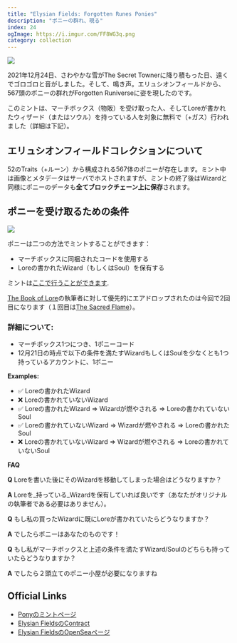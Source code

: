 ```yaml
---
title: "Elysian Fields: Forgotten Runes Ponies"
description: "ポニーの群れ、現る"
index: 24
ogImage: https://i.imgur.com/FF8WG3q.png
category: collection
---
```


![](https://i.imgur.com/FF8WG3q.png)

2021年12月24日、さわやかな雪がThe Secret Townerに降り積もった日、遠くでゴロゴロと音がしました。そして、鳴き声。エリュシオンフィールドから、567頭のポニーの群れがForgotten Runiverseに姿を現したのです。

このミントは、マーチボックス（物販）を受け取った人、そしてLoreが書かれたウィザード（またはソウル）を持っている人を対象に無料で（+ガス）行われました（詳細は下記）。

## エリュシオンフィールドコレクションについて

52のTraits（+ルーン）から構成される567体のポニーが存在します。ミント中は画像とメタデータはサーバでホストされますが、ミントの終了後はWizardと同様にポニーのデータも**全てブロックチェーン上に保存**されます。

## ポニーを受け取るための条件

![](https://i.imgur.com/H6IbSTR.png)

ポニーは二つの方法でミントすることができます：

- マーチボックスに同梱されたコードを使用する
- Loreの書かれたWizard（もしくはSoul）を保有する

ミントは[ここで行うことができます](https://ponies.forgottenrunes.com).

[The Book of Lore](/lore)の執筆者に対して優先的にエアドロップされたのは今回で2回目になります（１回目は[The Sacred Flame](/posts/forgotten-souls)）。

### 詳細について:

- マーチボックス1つにつき、1ポニーコード
- 12月21日の時点で以下の条件を満たすWizardもしくはSoulを少なくとも1つ持っているアカウントに、1ポニー

**Examples:**

- ✅ Loreの書かれたWizard
- ❌ Loreの書かれていないWizard
- ✅ Loreの書かれたWizard => Wizardが燃やされる => Loreの書かれていないSoul
- ✅ Loreの書かれていないWizard => Wizardが燃やされる => Loreの書かれたSoul
- ❌ Loreの書かれていないWizard => Wizardが燃やされる => Loreの書かれていないSoul

**FAQ**

**Q** Loreを書いた後にそのWizardを移動してしまった場合はどうなりますか？

**A** Loreを_持っている_Wizardを保有していれば良いです（あなたがオリジナルの執筆者である必要はありません）。

**Q** もし私の買ったWizardに既にLoreが書かれていたらどうなりますか？

**A** でしたらポニーはあなたのものです！

**Q** もし私がマーチボックスと上述の条件を満たすWizard/Soulのどちらも持っていたらどうなりますか？

**A** でしたら２頭立てのポニー小屋が必要になりますね

## Official Links

- [Ponyのミントページ](https://ponies.forgottenrunes.com)
- [Elysian FieldsのContract](https://etherscan.io/address/0xf55b615b479482440135ebf1b907fd4c37ed9420#code)
- [Elysian FieldsのOpenSeaページ](https://opensea.io/collection/forgottenrunesponies)
